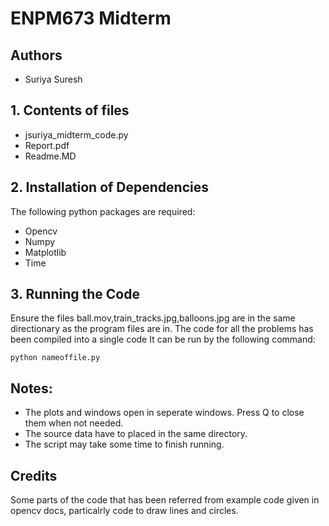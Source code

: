 # ENPM673 Midterm

## Authors

- Suriya Suresh

## 1. Contents of files
* jsuriya_midterm_code.py
* Report.pdf
* Readme.MD

## 2. Installation of Dependencies
The following python packages are required:
* Opencv
* Numpy
* Matplotlib
* Time 

## 3. Running the Code
Ensure the files ball.mov,train_tracks.jpg,balloons.jpg are in the same directionary as the program files are in.
The code for all the problems has been compiled into a single code
It can be run by the following command:
````
python nameoffile.py
````
## Notes:
* The plots and windows open in seperate windows. Press Q to close them when not needed.
* The source data have to placed in the same directory.
* The script may take some time to finish running.

## Credits 
Some parts of the code that has been referred from example code given in opencv docs, particalrly code to draw lines and circles. 


